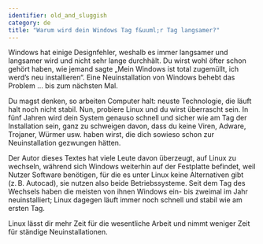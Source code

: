 ```yaml
---
identifier: old_and_sluggish
category: de
title: "Warum wird dein Windows Tag f&uuml;r Tag langsamer?"
---
```


Windows hat einige Designfehler, weshalb es immer langsamer und langsamer wird und nicht sehr lange durchhält. Du wirst wohl öfter schon gehört haben, wie jemand sagte „Mein Windows ist total zugemüllt, ich werd’s neu installieren“. Eine Neuinstallation von Windows behebt das Problem … bis zum nächsten Mal.

Du magst denken, so arbeiten Computer halt: neuste Technologie, die läuft halt noch nicht stabil. Nun, probiere Linux und du wirst überrascht sein. In fünf Jahren wird dein System genauso schnell und sicher wie am Tag der Installation sein, ganz zu schweigen davon, dass du keine Viren, Adware, Trojaner, Würmer usw. haben wirst, die dich sowieso schon zur Neuinstallation gezwungen hätten.

Der Autor dieses Textes hat viele Leute davon überzeugt, auf Linux zu wechseln, während sich Windows weiterhin auf der Festplatte befindet, weil Nutzer Software benötigen, für die es unter Linux keine Alternativen gibt (z.&#x202f;B. Autocad), sie nutzen also beide Betriebssysteme. Seit dem Tag des Wechsels haben die meisten von ihnen Windows ein- bis zweimal im Jahr neuinstalliert; Linux dagegen läuft immer noch schnell und stabil wie am ersten Tag.


Linux lässt dir mehr Zeit für die wesentliche Arbeit und nimmt weniger Zeit für ständige Neuinstallationen.




